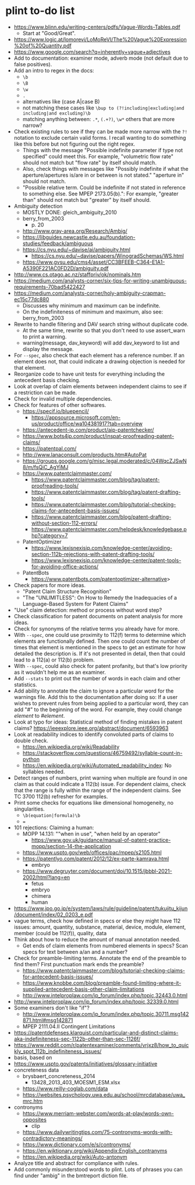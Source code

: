 # plint to-do list

- <https://www.blinn.edu/writing-centers/pdfs/Vague-Words-Tables.pdf>
    - Start at "Good/Great".
- <https://www.logic.at/lomorevi/LoMoReVI/The%20Vague%20Expression%20of%20Quantity.pdf>
- <https://www.google.com/search?q=inherently+vague+adjectives>
- Add to documentation: examiner mode, adverb mode (not default due to false positives).
- Add an intro to regex in the docs:
    - `\b`
    - `\B`
    - `\w`
    - `.`
    - alternatives like (case A|case B)
    - not matching these cases like `\bup to (?!including|excluding|and including|and excluding)\b`
    - matching anything between: `.*`, `(.+?)`, `\w*` others that are more narrow?
- Check existing rules to see if they can be made more narrow with the `?!` notation to exclude certain valid forms. I recall wanting to do something like this before but not figuring out the right regex.
    - Things with the message "Possible indefinite parameter if type not specified" could meet this. For example, "volumetric flow rate" should not match but "flow rate" by itself should match.
    - Also, check things with messages like "Possibly indefinite if what the aperture/apertures is/are in or between is not stated." "aperture in" should not match.
    - "Possible relative term. Could be indefinite if not stated in reference to something else. See MPEP 2173.05(b).": For example, "greater than" should not match but "greater" by itself should.
- Ambiguity detection
    - MOSTLY DONE: gleich_ambiguity_2010
    - berry_from_2003
        - p. 20
    - <http://www.gray-area.org/Research/Ambig/>
    - <https://libguides.newcastle.edu.au/foundation-studies/feedback/ambiguous>
    - <https://cs.nyu.edu/~davise/ai/ambiguity.html>
        - <https://cs.nyu.edu/~davise/papers/WinogradSchemas/WS.html>
    - <https://www.gvsu.edu/cms4/asset/CC3BFEEB-C364-E1A1-A5390F221AC0FD2D/ambiguity.pdf>
- <http://www.cs.otago.ac.nz/staffpriv/ok/nominals.htm>
- <https://medium.com/analysts-corner/six-tips-for-writing-unambiguous-requirements-70bad5422427>
- <https://medium.com/analysts-corner/holy-ambiguity-crapman-ec15c77dc880>
    - Discusses why minimum and maximum can be indefinite.
    - On the indefiniteness of minimum and maximum, also see: berry_from_2003
- Rewrite to handle filtering and DAV search string without duplicate code.
    - At the same time, rewrite so that you don't need to use assert_warn to print a warning.
    - warning(message, dav_keyword) will add dav_keyword to list and display the message.
- For `--spec`, also check that each element has a reference number. If an element does not, that could indicate a drawing objection is needed for that element.
- Reorganize code to have unit tests for everything including the antecedent basis checking.
- Look at overlap of claim elements between independent claims to see if a restriction can be made.
- Check for invalid multiple dependencies.
- Check for features of other softwares.
    - <https://specif.io/bluepencil/>
        - <https://appsource.microsoft.com/en-us/product/office/wa104381917?tab=overview>
    - <https://antecedent-ip.com/product/aip-patentchecker/>
    - <https://www.bots4ip.com/product/inspat-proofreading-patent-claims/>
    - <https://patentpal.com/>
    - <http://www.lanaconsult.com/products.htm#AutoPat>
    - <https://groups.google.com/g/misc.legal.moderated/c/04WqcZJSwN8/m/fsQiC_AgYiMJ>
    - <https://www.patentclaimmaster.com/>
        - <https://www.patentclaimmaster.com/blog/tag/patent-proofreading-tools/>
        - <https://www.patentclaimmaster.com/blog/tag/patent-drafting-tools/>
        - <https://www.patentclaimmaster.com/blog/tutorial-checking-claims-for-antecedent-basis-issues/>
        - <https://www.patentclaimmaster.com/blog/patent-drafting-without-section-112-errors/>
        - <https://www.patentclaimmaster.com/helpdesk/knowledgebase.php?category=7>
    - PatentOptimizer
        - <https://www.lexisnexisip.com/knowledge-center/avoiding-section-112b-rejections-with-patent-drafting-tools/>
        - <https://www.lexisnexisip.com/knowledge-center/patent-tools-for-avoiding-office-actions/>
    - PatentBots
        - <https://www.patentbots.com/patentoptimizer-alternative>>
- Check papers for more ideas.
    - "Patent Claim Structure Recognition"
    - "The "UNLIMITLESS": On How to Remedy the Inadequacies of a Language-Based System for Patent Claims"
- "Use" claim detection: method or process without word step?
- Check classification for patent documents on patent analysis for more ideas.
- Check for synonyms of the relative terms you already have for more.
- With `--spec`, one could use proximity to 112(f) terms to determine which elements are functionally defined. Then one could count the number of times that element is mentioned in the specs to get an estimate for how detailed the description is. If it's not presented in detail, then that could lead to a 112(a) or 112(b) problem.
- With `--spec`, could also check for patent profanity, but that's low priority as it wouldn't help me as an examiner.
- Add `--stats` to print out the number of words in each claim and other statistics.
- Add ability to annotate the claim to ignore a particular word for the warnings file. Add this to the documentation after doing so: If a user wishes to prevent rules from being applied to a particular word, they can add "#" to the beginning of the word. For example, they could change *element* to *#element*.
- Look at typo for ideas: Statistical method of finding mistakes in patent claims? <https://ieeexplore.ieee.org/abstract/document/6593963>
- Look at readability indices to identify convoluted parts of claims to double check.
    - <https://en.wikipedia.org/wiki/Readability>
    - <https://stackoverflow.com/questions/46759492/syllable-count-in-python>
    - <https://en.wikipedia.org/wiki/Automated_readability_index>: No syllables needed.
- Detect ranges of numbers, print warning when multiple are found in one claim as that could indicate a 112(b) issue. For dependent claims, check that the range is fully within the range of the independent claims. See TC 3700 112(b) refresher for examples.
- Print some checks for equations like dimensional homogeneity, no singularities.
    - `\b(equation|formula)\b`
    - `=`
- 101 rejections: Claiming a human:
    - MOPP 14.131: ""when in use", "when held by an operator"
        - <https://www.gov.uk/guidance/manual-of-patent-practice-mopp/section-14-the-application>
    - <https://www.uspto.gov/web/offices/pac/mpep/s2105.html>
    - <https://patentlyo.com/patent/2012/12/ex-parte-kamrava.html>
        - embryo
    - <https://www.degruyter.com/document/doi/10.1515/jbbbl-2021-2002/html?lang=en>
        - fetus
        - embryo
        - chimera
        - human
- <https://www.jpo.go.jp/e/system/laws/rule/guideline/patent/tukujitu_kijun/document/index/02_0203_e.pdf>
- vague terms, check how defined in specs or else they might have 112 issues: amount, quantity, substance, material, device, module, element, member (could be 112(f)), quality, data
- Think about how to reduce the amount of manual annotation needed.
    - Get ends of claim elements from numbered elements in specs? Scan specs for text between a/an and a number?
- Check for preamble-limiting terms. Annotate the end of the preamble to find them? First punctuation mark ends the preamble?
    - <https://www.patentclaimmaster.com/blog/tutorial-checking-claims-for-antecedent-basis-issues/>
    - <https://www.knobbe.com/blog/preamble-found-limiting-where-it-supplied-antecedent-basis-other-claim-limitations>
    - <http://www.intelproplaw.com/ip_forum/index.php/topic,32443.0.html>
- <http://www.intelproplaw.com/ip_forum/index.php/topic,32339.0.html>
- Some examiners don't like "if"?
    - <http://www.intelproplaw.com/ip_forum/index.php/topic,30711.msg142871.html#msg142871>
    - MPEP 2111.04.II Contingent Limitations
- <https://patentdefenses.klarquist.com/particular-and-distinct-claims-aka-indefiniteness-sec-1122b-other-than-sec-1126f/>
- <https://www.reddit.com/r/patentexaminer/comments/vrjxz8/how_to_quickly_spot_112b_indefiniteness_issues/>
- basis, based on
- <https://www.uspto.gov/patents/initiatives/glossary-initiative>
- concreteness data
    - brysbaert_concreteness_2014
        - 13428_2013_403_MOESM1_ESM.xlsx
    - <https://www.reilly-coglab.com/data>
    - <https://websites.psychology.uwa.edu.au/school/mrcdatabase/uwa_mrc.htm>
- contronyms
    - <https://www.merriam-webster.com/words-at-play/words-own-opposites>
        - clip
    - <https://www.dailywritingtips.com/75-contronyms-words-with-contradictory-meanings/>
    - <https://www.dictionary.com/e/s/contronyms/>
    - <https://en.wiktionary.org/wiki/Appendix:English_contranyms>
    - <https://en.wikipedia.org/wiki/Auto-antonym>
- Analyze title and abstract for compliance with rules.
- Add commonly misunderstood words to plint. Lots of phrases you can find under "ambig" in the bmtreport diction file.
